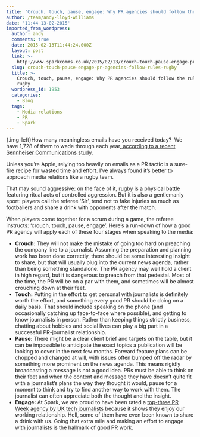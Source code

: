 ```yaml
---
title: 'Crouch, touch, pause, engage: Why PR agencies should follow the rules of rugby'
author: /team/andy-lloyd-williams
date: '11:44 13-02-2015'
imported_from_wordpress:
  author: andy
  comments: true
  date: 2015-02-13T11:44:24.000Z
  layout: post
  link: >-
    http://www.sparkcomms.co.uk/2015/02/13/crouch-touch-pause-engage-pr-agencies-follow-rules-rugby/
  slug: crouch-touch-pause-engage-pr-agencies-follow-rules-rugby
  title: >-
    Crouch, touch, pause, engage: Why PR agencies should follow the rules of
    rugby
  wordpress_id: 1953
  categories:
    - Blog
  tags:
    - Media relations
    - PR
    - Spark
---
```


[](Rugby-150x150.jpg){.img-left}How many meaningless emails have you received today?  We have 1,728 of them to wade through each year,[ according to a recent Sennheiser Communications study](http://www.express.co.uk/news/uk/552042/Study-reveals-that-office-workers-get-thousands-pointless-emails).

Unless you’re Apple, relying too heavily on emails as a PR tactic is a sure-fire recipe for wasted time and effort. I’ve always found it’s better to approach media relations like a rugby team.

That may sound aggressive: on the face of it, rugby is a physical battle featuring ritual acts of controlled aggression. But it is also a gentlemanly sport: players call the referee ‘Sir’, tend not to fake injuries as much as footballers and share a drink with opponents after the match.

When players come together for a scrum during a game, the referee instructs: ‘crouch, touch, pause, engage’. Here’s a run-down of how a good PR agency will apply each of these four stages when speaking to the media:

  * **Crouch:** They will not make the mistake of going too hard on preaching the company line to a journalist. Assuming the preparation and planning work has been done correctly, there should be some interesting insight to share, but that will usually plug into the current news agenda, rather than being something standalone. The PR agency may well hold a client in high regard, but it is dangerous to preach from that pedestal. Most of the time, the PR will be on a par with them, and sometimes will be almost crouching down at their feet.
  * **Touch:** Putting in the effort to get personal with journalists is definitely worth the effort, and something every good PR should be doing on a daily basis. That should include speaking on the phone (and occasionally catching up face-to-face where possible), and getting to know journalists in person. Rather than keeping things strictly business, chatting about hobbies and social lives can play a big part in a successful PR-journalist relationship.
  * **Pause:** There might be a clear client brief and targets on the table, but it can be impossible to anticipate the exact topics a publication will be looking to cover in the next few months. Forward feature plans can be chopped and changed at will, with issues often bumped off the radar by something more prominent on the news agenda. This means rigidly broadcasting a message is not a good idea. PRs must be able to think on their feet and when the content and message they have doesn’t quite fit with a journalist’s plans the way they thought it would, pause for a moment to think and try to find another way to work with them. The journalist can often appreciate both the thought and the insight.
  * **Engage:** At Spark, we are proud to have been rated a [top-three PR Week agency by UK tech journalists](http://www.sparkcomms.co.uk/2012/11/02/journalists-rate-spark-for-tech-pr-why-exactly/) because it shows they enjoy our working relationship. Hell, some of them have even been known to share a drink with us. Going that extra mile and making an effort to engage with journalists is the hallmark of good PR work.
